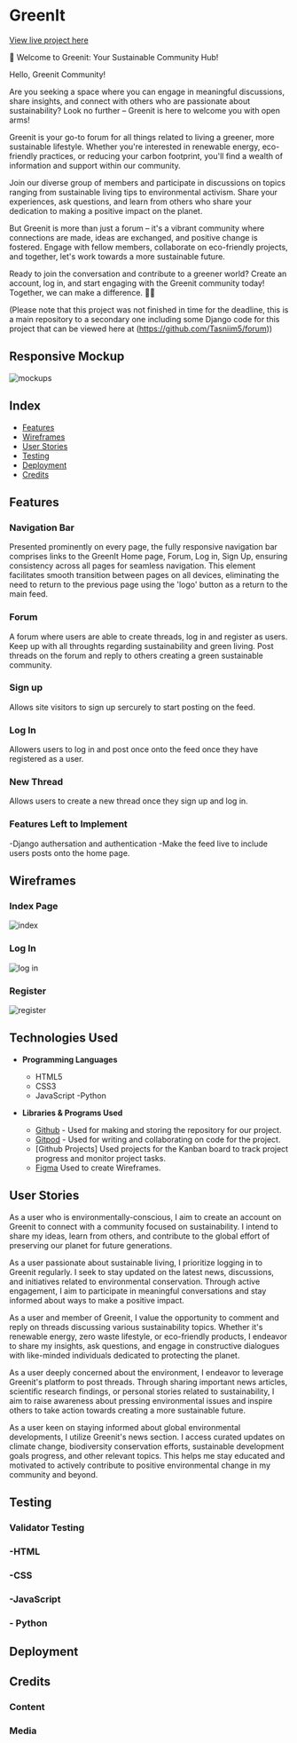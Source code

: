 <h1 align="centre">GreenIt</h1>

[View live project here](https://tasniim5.github.io/greenit/)

🌿 Welcome to Greenit: Your Sustainable Community Hub!

Hello, Greenit Community!

Are you seeking a space where you can engage in meaningful discussions, share insights, and connect with others who are passionate about sustainability? Look no further – Greenit is here to welcome you with open arms!

Greenit is your go-to forum for all things related to living a greener, more sustainable lifestyle. Whether you're interested in renewable energy, eco-friendly practices, or reducing your carbon footprint, you'll find a wealth of information and support within our community.

Join our diverse group of members and participate in discussions on topics ranging from sustainable living tips to environmental activism. Share your experiences, ask questions, and learn from others who share your dedication to making a positive impact on the planet.

But Greenit is more than just a forum – it's a vibrant community where connections are made, ideas are exchanged, and positive change is fostered. Engage with fellow members, collaborate on eco-friendly projects, and together, let's work towards a more sustainable future.

Ready to join the conversation and contribute to a greener world? Create an account, log in, and start engaging with the Greenit community today! Together, we can make a difference. 🌱💬

(Please note that this project was not finished in time for the deadline, this is a main repository to a secondary one including some Django code for this project that can be viewed here at (https://github.com/Tasniim5/forum))

## Responsive Mockup
![mockups](greenit.png)

## Index 
* [Features](#features)
* [Wireframes](#wireframes)
* [User Stories](#user-stories)
* [Testing](#testing)
* [Deployment](#deployment)
* [Credits](#credits)

## Features

### Navigation Bar

Presented prominently on every page, the fully responsive navigation bar comprises links to the GreenIt Home page, Forum, Log in, Sign Up, ensuring consistency across all pages for seamless navigation. This element facilitates smooth transition between pages on all devices, eliminating the need to return to the previous page using the 'logo' button as a return to the main feed.

### Forum

A forum where users are able to create threads, log in and register as users. Keep up with all throughts regarding sustainability and green living. Post threads on the forum and reply to others creating a green sustainable community.

### Sign up

Allows site visitors to sign up sercurely to start posting on the feed.

### Log In

Allowers users to log in and post once onto the feed once they have registered as a user.

### New Thread

Allows users to create a new thread once they sign up and log in. 


### Features Left to Implement

-Django authersation and authentication
-Make the feed live to include users posts onto the home page. 

## Wireframes
### Index Page
![index](greenitindx.png)
### Log In 
![log in](login.png)
### Register 
![register](register.png)

## Technologies Used
- __Programming Languages__
    - HTML5
    - CSS3
    - JavaScript
    -Python
      
- __Libraries & Programs Used__
    - [Github](https://github.com/) - Used for making and storing the repository for our project.
    - [Gitpod](https://www.gitpod.io/) - Used for writing and collaborating on code for the project.
    - [Github Projects] Used projects for the Kanban board to track project progress and monitor project tasks. 
    - [Figma](https://www.figma.com) Used to create Wireframes.
    


## User Stories

As a user who is environmentally-conscious, I aim to create an account on Greenit to connect with a community focused on sustainability. I intend to share my ideas, learn from others, and contribute to the global effort of preserving our planet for future generations.

As a user passionate about sustainable living, I prioritize logging in to Greenit regularly. I seek to stay updated on the latest news, discussions, and initiatives related to environmental conservation. Through active engagement, I aim to participate in meaningful conversations and stay informed about ways to make a positive impact.

As a user and member of Greenit, I value the opportunity to comment and reply on threads discussing various sustainability topics. Whether it's renewable energy, zero waste lifestyle, or eco-friendly products, I endeavor to share my insights, ask questions, and engage in constructive dialogues with like-minded individuals dedicated to protecting the planet.

As a user deeply concerned about the environment, I endeavor to leverage Greenit's platform to post threads. Through sharing important news articles, scientific research findings, or personal stories related to sustainability, I aim to raise awareness about pressing environmental issues and inspire others to take action towards creating a more sustainable future.

As a user keen on staying informed about global environmental developments, I utilize Greenit's news section. I access curated updates on climate change, biodiversity conservation efforts, sustainable development goals progress, and other relevant topics. This helps me stay educated and motivated to actively contribute to positive environmental change in my community and beyond.

## Testing



### Validator Testing

### -HTML

### -CSS

### -JavaScript

### - Python


## Deployment


## Credits


### Content


### Media 


